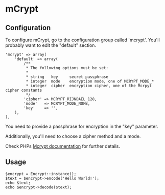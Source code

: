 # mCrypt

## Configuration

To configure mCrypt, go to the configuration group called 'mcrypt'.
You'll probably want to edit the "default" section.

    'mcrypt' => array(
    	'default' => array(
    		/**
    		 * The following options must be set:
    		 *
    		 * string   key     secret passphrase
    		 * integer  mode    encryption mode, one of MCRYPT_MODE_*
    		 * integer  cipher  encryption cipher, one of the Mcrpyt cipher constants
    		 */
    		'cipher' => MCRYPT_RIJNDAEL_128,
    		'mode'   => MCRYPT_MODE_NOFB,
    		'key'    => '',
    	),
    ),

You need to provide a passphrase for encryption in the "key" parameter.

Additionally, you'll need to choose a cipher method and a mode.

Check PHPs [Mcrypt documentation](http://pl2.php.net/manual/en/book.mcrypt.php) for further details.

## Usage

    $encrypt = Encrypt::instance();
    $text = $encrypt->encode('Hello World!');
    echo $text;
    echo $encrypt->decode($text);